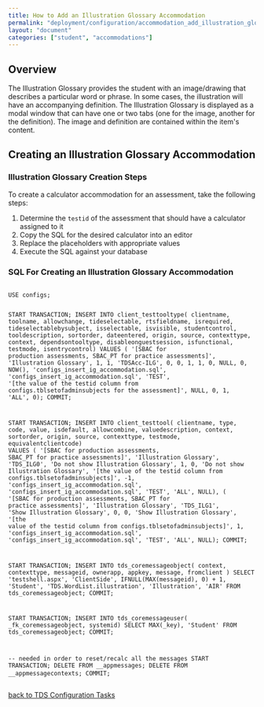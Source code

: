 ```yaml
---
title: How to Add an Illustration Glossary Accommodation
permalink: "deployment/configuration/accommodation_add_illustration_glossary.html"
layout: "document"
categories: ["student", "accommodations"]
---
```


## Overview
The Illustration Glossary provides the student with an image/drawing that describes a particular word or phrase.  In some cases, the illustration will have an accompanying definition.  The Illustration Glossary is displayed as a modal window that can have one or two tabs (one for the image, another for the definition).  The image and definition are contained within the item's content.

## Creating an Illustration Glossary Accommodation

### Illustration Glossary Creation Steps
To create a calculator accommodation for an assessment, take the following steps:

1.  Determine the `testid` of the assessment that should have a calculator assigned to it
3.  Copy the SQL for the desired calculator into an editor
4.  Replace the placeholders with appropriate values
5.  Execute the SQL against your database

### SQL For Creating an Illustration Glossary Accommodation
<div class="highlighter-rouge">
<pre class="highlight">
<code>
USE configs;

START TRANSACTION;
INSERT INTO client_testtooltype(
    clientname,
    toolname,
    allowchange,
    tideselectable,
    rtsfieldname,
    isrequired,
    tideselectablebysubject,
    isselectable,
    isvisible,
    studentcontrol,
    tooldescription,
    sortorder,
    dateentered,
    origin,
    source,
    contexttype,
    context,
    dependsontooltype,
    disableonguestsession,
    isfunctional,
    testmode,
    isentrycontrol)
VALUES (
    '<span class="placeholder">[SBAC for production assessments, SBAC_PT for practice assessments]</span>',
    'Illustration Glossary',
    1,
    1,
    'TDSAcc-ILG',
    0,
    0,
    1,
    1,
    0,
    NULL,
    0,
    NOW(),
    'configs_insert_ig_accommodation.sql',
    'configs_insert_ig_accommodation.sql',
    'TEST',
    '<span class="placeholder">[the value of the testid column from configs.tblsetofadminsubjects for the assessment]</span>',
    NULL,
    0,
    1,
    'ALL',
    0);
COMMIT;

START TRANSACTION;
INSERT INTO client_testtool(
    clientname,
    type,
    code,
    value,
    isdefault,
    allowcombine,
    valuedescription,
    context,
    sortorder,
    origin,
    source,
    contexttype,
    testmode,
    equivalentclientcode)
VALUES (
    '<span class="placeholder">[SBAC for production assessments, SBAC_PT for practice assessments]</span>',
    'Illustration Glossary',
    'TDS_ILG0',
    'Do not show Illustration Glossary',
    1,
    0,
    'Do not show Illustration Glossary',
    '[the value of the testid column from configs.tblsetofadminsubjects]',
    -1,
    'configs_insert_ig_accommodation.sql',
    'configs_insert_ig_accommodation.sql',
    'TEST',
    'ALL',
    NULL),
(
    '<span class="placeholder">[SBAC for production assessments, SBAC_PT for practice assessments]</span>',
    'Illustration Glossary',
    'TDS_ILG1',
    'Show Illustration Glossary',
    0,
    0,
    'Show Illustration Glossary',
    '[the value of the testid column from configs.tblsetofadminsubjects]',
    1,
    'configs_insert_ig_accommodation.sql',
    'configs_insert_ig_accommodation.sql',
    'TEST',
    'ALL',
    NULL);
COMMIT;

START TRANSACTION;
INSERT INTO tds_coremessageobject(
    context,
    contexttype,
    messageid,
    ownerapp,
    appkey,
    message,
    fromclient
)
SELECT
    'testshell.aspx',
    'ClientSide',
    IFNULL(MAX(messageid), 0) + 1,
    'Student',
    'TDS.WordList.illustration',
    'Illustration',
    'AIR'
FROM
    tds_coremessageobject;
COMMIT;

START TRANSACTION;
INSERT INTO tds_coremessageuser(
    _fk_coremessageobject,
    systemid)
SELECT
    MAX(_key),
    'Student'
FROM
    tds_coremessageobject;
COMMIT;

-- needed in order to reset/recalc all the messages
START TRANSACTION;
DELETE FROM __appmessages;
DELETE FROM __appmessagecontexts;
COMMIT;
</code>
</pre>
</div>

[back to TDS Configuration Tasks](index.html)